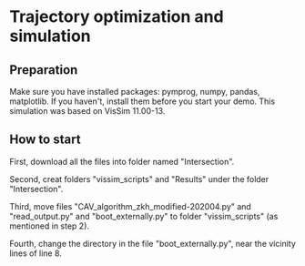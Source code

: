# Trajectory optimization and simulation

## Preparation

Make sure you have installed packages: pymprog, numpy, pandas, matplotlib. If you haven't, install them before you start your demo.
This simulation was based on VisSim 11.00-13. 

## How to start

First, download all the files into folder named "Intersection".

Second, creat folders "vissim_scripts" and "Results" under the folder "Intersection".

Third, move files "CAV_algorithm_zkh_modified-202004.py" and "read_output.py" and "boot_externally.py" to folder "vissim_scripts" (as mentioned in step 2).

Fourth, change the directory in the file "boot_externally.py", near the vicinity lines of line 8.


